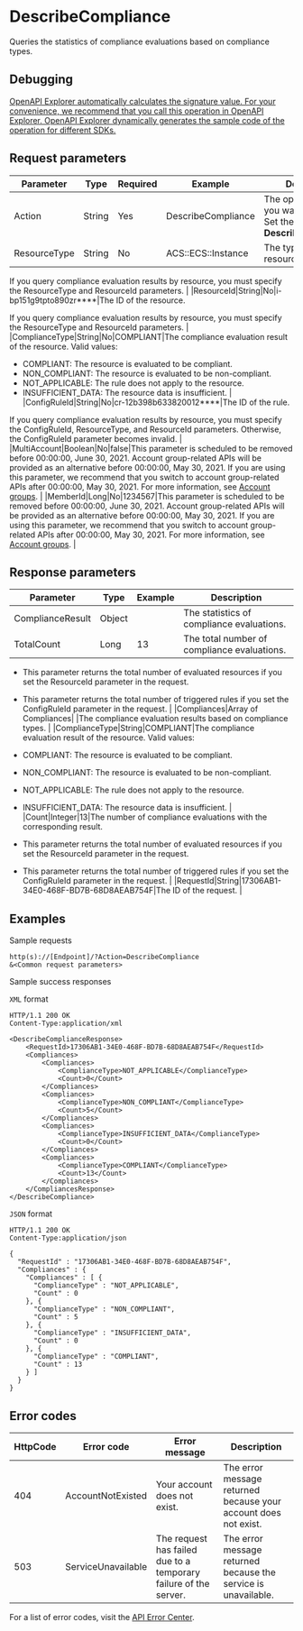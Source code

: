 # DescribeCompliance

Queries the statistics of compliance evaluations based on compliance types.

## Debugging

[OpenAPI Explorer automatically calculates the signature value. For your convenience, we recommend that you call this operation in OpenAPI Explorer. OpenAPI Explorer dynamically generates the sample code of the operation for different SDKs.](https://api.aliyun.com/#product=Config&api=DescribeCompliance&type=RPC&version=2019-01-08)

## Request parameters

|Parameter|Type|Required|Example|Description|
|---------|----|--------|-------|-----------|
|Action|String|Yes|DescribeCompliance|The operation that you want to perform. Set the value to **DescribeCompliance**. |
|ResourceType|String|No|ACS::ECS::Instance|The type of the resource.

 If you query compliance evaluation results by resource, you must specify the ResourceType and ResourceId parameters. |
|ResourceId|String|No|i-bp151g9tpto890zr\*\*\*\*|The ID of the resource.

 If you query compliance evaluation results by resource, you must specify the ResourceType and ResourceId parameters. |
|ComplianceType|String|No|COMPLIANT|The compliance evaluation result of the resource. Valid values:

 -   COMPLIANT: The resource is evaluated to be compliant.
-   NON\_COMPLIANT: The resource is evaluated to be non-compliant.
-   NOT\_APPLICABLE: The rule does not apply to the resource.
-   INSUFFICIENT\_DATA: The resource data is insufficient. |
|ConfigRuleId|String|No|cr-12b398b633820012\*\*\*\*|The ID of the rule.

 If you query compliance evaluation results by resource, you must specify the ConfigRuleId, ResourceType, and ResourceId parameters. Otherwise, the ConfigRuleId parameter becomes invalid. |
|MultiAccount|Boolean|No|false|This parameter is scheduled to be removed before 00:00:00, June 30, 2021. Account group-related APIs will be provided as an alternative before 00:00:00, May 30, 2021. If you are using this parameter, we recommend that you switch to account group-related APIs after 00:00:00, May 30, 2021. For more information, see [Account groups](~~211534~~). |
|MemberId|Long|No|1234567|This parameter is scheduled to be removed before 00:00:00, June 30, 2021. Account group-related APIs will be provided as an alternative before 00:00:00, May 30, 2021. If you are using this parameter, we recommend that you switch to account group-related APIs after 00:00:00, May 30, 2021. For more information, see [Account groups](~~211534~~). |

## Response parameters

|Parameter|Type|Example|Description|
|---------|----|-------|-----------|
|ComplianceResult|Object| |The statistics of compliance evaluations. |
|TotalCount|Long|13|The total number of compliance evaluations.

 -   This parameter returns the total number of evaluated resources if you set the ResourceId parameter in the request.
-   This parameter returns the total number of triggered rules if you set the ConfigRuleId parameter in the request. |
|Compliances|Array of Compliances| |The compliance evaluation results based on compliance types. |
|ComplianceType|String|COMPLIANT|The compliance evaluation result of the resource. Valid values:

 -   COMPLIANT: The resource is evaluated to be compliant.
-   NON\_COMPLIANT: The resource is evaluated to be non-compliant.
-   NOT\_APPLICABLE: The rule does not apply to the resource.
-   INSUFFICIENT\_DATA: The resource data is insufficient. |
|Count|Integer|13|The number of compliance evaluations with the corresponding result.

 -   This parameter returns the total number of evaluated resources if you set the ResourceId parameter in the request.
-   This parameter returns the total number of triggered rules if you set the ConfigRuleId parameter in the request. |
|RequestId|String|17306AB1-34E0-468F-BD7B-68D8AEAB754F|The ID of the request. |

## Examples

Sample requests

```
http(s)://[Endpoint]/?Action=DescribeCompliance
&<Common request parameters>
```

Sample success responses

`XML` format

```
HTTP/1.1 200 OK
Content-Type:application/xml

<DescribeComplianceResponse>
    <RequestId>17306AB1-34E0-468F-BD7B-68D8AEAB754F</RequestId>
    <Compliances>
        <Compliances>
            <ComplianceType>NOT_APPLICABLE</ComplianceType>
            <Count>0</Count>
        </Compliances>
        <Compliances>
            <ComplianceType>NON_COMPLIANT</ComplianceType>
            <Count>5</Count>
        </Compliances>
        <Compliances>
            <ComplianceType>INSUFFICIENT_DATA</ComplianceType>
            <Count>0</Count>
        </Compliances>
        <Compliances>
            <ComplianceType>COMPLIANT</ComplianceType>
            <Count>13</Count>
        </Compliances>
    </CompliancesResponse>
</DescribeCompliance>
```

`JSON` format

```
HTTP/1.1 200 OK
Content-Type:application/json

{
  "RequestId" : "17306AB1-34E0-468F-BD7B-68D8AEAB754F",
  "Compliances" : {
    "Compliances" : [ {
      "ComplianceType" : "NOT_APPLICABLE",
      "Count" : 0
    }, {
      "ComplianceType" : "NON_COMPLIANT",
      "Count" : 5
    }, {
      "ComplianceType" : "INSUFFICIENT_DATA",
      "Count" : 0
    }, {
      "ComplianceType" : "COMPLIANT",
      "Count" : 13
    } ]
  }
}
```

## Error codes

|HttpCode|Error code|Error message|Description|
|--------|----------|-------------|-----------|
|404|AccountNotExisted|Your account does not exist.|The error message returned because your account does not exist.|
|503|ServiceUnavailable|The request has failed due to a temporary failure of the server.|The error message returned because the service is unavailable.|

For a list of error codes, visit the [API Error Center](https://error-center.alibabacloud.com/status/product/Config).


